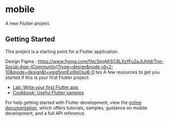 # mobile

A new Flutter project.

## Getting Started

This project is a starting point for a Flutter application.

Design Figma : https://www.figma.com/file/3mjAKSC8LXzfFu2aJlJhfd/Trip-Social-App-(Community)?type=design&node-id=2-10&mode=design&t=vgjg5nmExi9gOsu6-0 
tes
A few resources to get you started if this is your first Flutter project:

- [Lab: Write your first Flutter app](https://docs.flutter.dev/get-started/codelab)
- [Cookbook: Useful Flutter samples](https://docs.flutter.dev/cookbook)

For help getting started with Flutter development, view the
[online documentation](https://docs.flutter.dev/), which offers tutorials,
samples, guidance on mobile development, and a full API reference.
